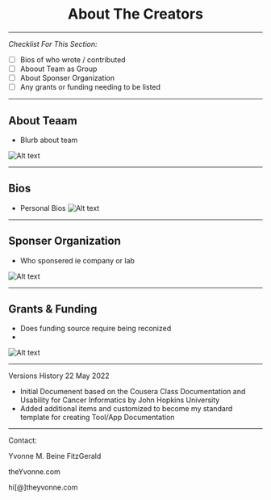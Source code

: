 <h1 align="center">About The Creators</h1>

---

_Checklist For This Section:_  

- [ ] Bios of who wrote / contributed
- [ ] Aboout Team as Group
- [ ] About Sponser Organization
- [ ] Any grants or funding needing to be listed

---

## About Teaam

- Blurb about team

<img
  src="/path/to/img.jpg"
  alt="Alt text"
  title="Optional title"
  style="display: inline-block; margin: 0 auto; max-width: 300px">

---


## Bios

- Personal Bios
<img
  src="/path/to/img.jpg"
  alt="Alt text"
  title="Optional title"
  style="display: inline-block; margin: 0 auto; max-width: 300px">



---


## Sponser Organization

- Who sponsered ie company or lab

<img
  src="/path/to/img.jpg"
  alt="Alt text"
  title="Optional title"
  style="display: inline-block; margin: 0 auto; max-width: 300px">



---


## Grants & Funding

- Does funding source require being reconized
- 
<img
  src="/path/to/img.jpg"
  alt="Alt text"
  title="Optional title"
  style="display: inline-block; margin: 0 auto; max-width: 300px">





---


Versions History
22 May 2022
  - Initial Documenent based on the Cousera Class Documentation and Usability for Cancer Informatics by John Hopkins University
  - Added additional items and customized to become my standard template for creating Tool/App Documentation
 

---
Contact:

Yvonne M. Beine FitzGerald

theYvonne.com

hi[@]theyvonne.com
